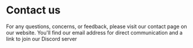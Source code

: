 # Contact us

For any questions, concerns, or feedback, please visit our contact page on our website. You'll find our email address for direct communication and a link to join our Discord server

